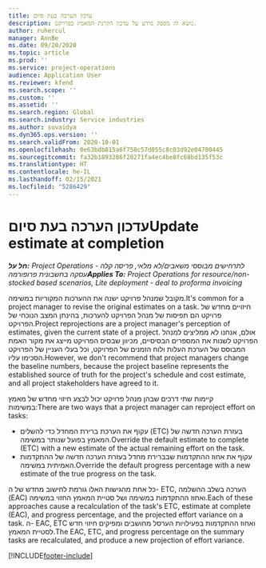 ```yaml
---
title: עדכון הערכה בעת סיום
description: נושא זה מספק מידע על עדכון הקרנת המאמץ בפרויקט.
author: ruhercul
manager: AnnBe
ms.date: 09/20/2020
ms.topic: article
ms.prod: ''
ms.service: project-operations
audience: Application User
ms.reviewer: kfend
ms.search.scope: ''
ms.custom: ''
ms.assetid: ''
ms.search.region: Global
ms.search.industry: Service industries
ms.author: suvaidya
ms.dyn365.ops.version: ''
ms.search.validFrom: 2020-10-01
ms.openlocfilehash: 0e63bdb815a6f758c57d055c8c03d92e04700445
ms.sourcegitcommit: fa32b1893286f20271fa4ec4be8fc68bd135f53c
ms.translationtype: HT
ms.contentlocale: he-IL
ms.lasthandoff: 02/15/2021
ms.locfileid: "5286429"
---
```

# <a name="update-estimate-at-completion"></a><span data-ttu-id="c3f14-103">עדכון הערכה בעת סיום</span><span class="sxs-lookup"><span data-stu-id="c3f14-103">Update estimate at completion</span></span>

<span data-ttu-id="c3f14-104">_**חל על:** Project Operations לתרחישים מבוססי משאבים/לא מלאי, פריסה קלה - עסקה בחשבונית פרופורמה_</span><span class="sxs-lookup"><span data-stu-id="c3f14-104">_**Applies To:** Project Operations for resource/non-stocked based scenarios, Lite deployment - deal to proforma invoicing_</span></span>

<span data-ttu-id="c3f14-105">מקובל שמנהל פרויקט ישנה את ההערכות המקוריות במשימה.</span><span class="sxs-lookup"><span data-stu-id="c3f14-105">It's common for a project manager to revise the original estimates on a task.</span></span> <span data-ttu-id="c3f14-106">חיזויים מחדש של פרויקט הם תפיסות של מנהל הפרויקט להערכות, בהינתן המצב הנוכחי של הפרויקט.</span><span class="sxs-lookup"><span data-stu-id="c3f14-106">Project reprojections are a project manager's perception of estimates, given the current state of a project.</span></span> <span data-ttu-id="c3f14-107">אולם, אנחנו לא ממליצים למנהל הפרויקט לשנות את המספרים הבסיסיים, מכיוון שבסיס הפרויקט מייצג את מקור האמת המבוסס של הערכת העלות ולוח הזמנים של הפרויקט, וכל בעלי העניין של הפרויקט הסכימו עליו.</span><span class="sxs-lookup"><span data-stu-id="c3f14-107">However, we don't recommend that project managers change the baseline numbers, because the project baseline represents the established source of truth for the project's schedule and cost estimate, and all project stakeholders have agreed to it.</span></span>

<span data-ttu-id="c3f14-108">קיימות שתי דרכים שבהן מנהל פרויקט יכול לבצע חיזוי מחדש של מאמץ במשימות:</span><span class="sxs-lookup"><span data-stu-id="c3f14-108">There are two ways that a project manager can reproject effort on tasks:</span></span>

- <span data-ttu-id="c3f14-109">עקוף את הערכת ברירת המחדל כדי להשלים (ETC) בעזרת הערכה חדשה של המאמץ בפועל שנותר במשימה.</span><span class="sxs-lookup"><span data-stu-id="c3f14-109">Override the default estimate to complete (ETC) with a new estimate of the actual remaining effort on the task.</span></span> 
- <span data-ttu-id="c3f14-110">עקוף את אחוז ההתקדמות שבברירת מחדל בעזרת הערכה חדשה של ההתקדמות האמיתית במשימה.</span><span class="sxs-lookup"><span data-stu-id="c3f14-110">Override the default progress percentage with a new estimate of the true progress on the task.</span></span>

<span data-ttu-id="c3f14-111">כל אחת מהגישות האלו גורמת לחישוב מחדש של ה- ETC, הערכה בשלב ההשלמה (‏EAC) ואחוז ההתקדמות במשימה ושל סטיית המאמץ החזוי במשימה.</span><span class="sxs-lookup"><span data-stu-id="c3f14-111">Each of these approaches cause a recalculation of the task's ETC, estimate at complete (EAC), and progress percentage, and the projected effort variance on a task.</span></span> <span data-ttu-id="c3f14-112">ה- EAC, ‏ETC ואחוז ההתקדמות בפעילויות הערסל מחושבים ומפיקים חיזוי חדש לסטיית המאמץ.</span><span class="sxs-lookup"><span data-stu-id="c3f14-112">The EAC, ETC, and progress percentage on the summary tasks are recalculated, and produce a new projection of effort variance.</span></span>


[!INCLUDE[footer-include](../includes/footer-banner.md)]